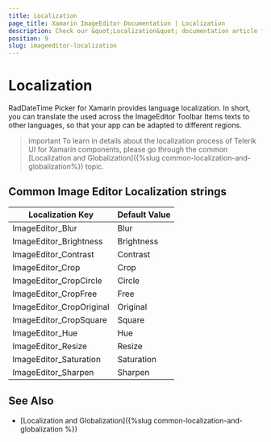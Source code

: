 ```yaml
---
title: Localization
page_title: Xamarin ImageEditor Documentation | Localization
description: Check our &quot;Localization&quot; documentation article for Telerik ImageEditor for Xamarin control.
position: 9
slug: imageeditor-localization
---
```


# Localization

RadDateTime Picker for Xamarin provides language localization. In short, you can translate the used across the ImageEditor Toolbar Items texts to other languages, so that your app can be adapted to different regions.

>important To learn in details about the localization process of Telerik UI for Xamarin components, please go through the common [Localization and Globalization]({%slug common-localization-and-globalization%}) topic.

## Common Image Editor Localization strings

| Localization Key | Default Value |
| -----------------| ------------- |
| ImageEditor_Blur  | Blur |
| ImageEditor_Brightness  | Brightness |
| ImageEditor_Contrast  | Contrast |
| ImageEditor_Crop  | Crop |
| ImageEditor_CropCircle  | Circle |
| ImageEditor_CropFree  | Free |
| ImageEditor_CropOriginal  | Original |
| ImageEditor_CropSquare  | Square |
| ImageEditor_Hue  | Hue |
| ImageEditor_Resize  | Resize |
| ImageEditor_Saturation  | Saturation |
| ImageEditor_Sharpen  | Sharpen |

## See Also

* [Localization and Globalization]({%slug common-localization-and-globalization %})
